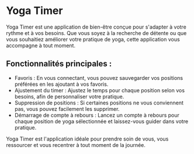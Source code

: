 # Yoga Timer

Yoga Timer est une application de bien-être conçue pour s'adapter à votre rythme et à vos besoins. Que vous soyez à la recherche de détente ou que vous souhaitiez améliorer votre pratique de yoga, cette application vous accompagne à tout moment.

## Fonctionnalités principales :

- Favoris : En vous connectant, vous pouvez sauvegarder vos positions préférées en les ajoutant à vos favoris.
- Ajustement du timer : Ajustez le temps pour chaque position selon vos besoins, afin de personnaliser votre pratique.
- Suppression de positions : Si certaines positions ne vous conviennent pas, vous pouvez facilement les supprimer.
- Démarrage de compte à rebours : Lancez un compte à rebours pour chaque position de yoga sélectionnée et laissez-vous guider dans votre pratique.

Yoga Timer est l'application idéale pour prendre soin de vous, vous ressourcer et vous recentrer à tout moment de la journée.